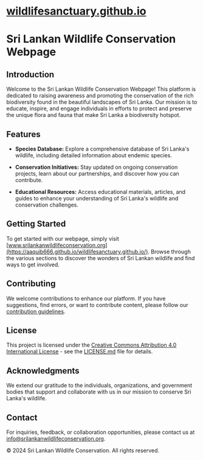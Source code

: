 # [wildlifesanctuary.github.io](https://aaquib666.github.io/wildlifesanctuary.github.io/)

# Sri Lankan Wildlife Conservation Webpage

## Introduction

Welcome to the Sri Lankan Wildlife Conservation Webpage! This platform is dedicated to raising awareness and promoting the conservation of the rich biodiversity found in the beautiful landscapes of Sri Lanka. Our mission is to educate, inspire, and engage individuals in efforts to protect and preserve the unique flora and fauna that make Sri Lanka a biodiversity hotspot.

## Features

- **Species Database:** Explore a comprehensive database of Sri Lanka's wildlife, including detailed information about endemic species.
  
- **Conservation Initiatives:** Stay updated on ongoing conservation projects, learn about our partnerships, and discover how you can contribute.

- **Educational Resources:** Access educational materials, articles, and guides to enhance your understanding of Sri Lanka's wildlife and conservation challenges.

## Getting Started

To get started with our webpage, simply visit [www.srilankanwildlifeconservation.org](https://aaquib666.github.io/wildlifesanctuary.github.io/). Browse through the various sections to discover the wonders of Sri Lankan wildlife and find ways to get involved.

## Contributing

We welcome contributions to enhance our platform. If you have suggestions, find errors, or want to contribute content, please follow our [contribution guidelines](CONTRIBUTING.md).

## License

This project is licensed under the [Creative Commons Attribution 4.0 International License](LICENSE.md) - see the [LICENSE.md](LICENSE.md) file for details.

## Acknowledgments

We extend our gratitude to the individuals, organizations, and government bodies that support and collaborate with us in our mission to conserve Sri Lanka's wildlife.

## Contact

For inquiries, feedback, or collaboration opportunities, please contact us at [info@srilankanwildlifeconservation.org](mailto:info@srilankanwildlifeconservation.org).

© 2024 Sri Lankan Wildlife Conservation. All rights reserved.
